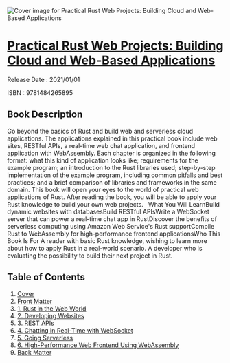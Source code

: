 ![Cover image for Practical Rust Web Projects: Building Cloud and Web-Based Applications](https://imgdetail.ebookreading.net/cover/cover/202109/EB9781484265895.jpg)

[Practical Rust Web Projects: Building Cloud and Web-Based Applications](https://ebookreading.net/view/book/Practical+Rust+Web+Projects%3A+Building+Cloud+and+Web-Based+Applications-EB9781484265895_1.html "Practical Rust Web Projects: Building Cloud and Web-Based Applications")
====================================================================================================================

Release Date : 2021/01/01

ISBN : 9781484265895

Book Description
-----------------

Go beyond the basics of Rust and build web and serverless cloud applications. The applications explained in this practical book include web sites, RESTful APIs, a real-time web chat application, and frontend application with WebAssembly. Each chapter is organized in the following format: what this kind of application looks like; requirements for the example program; an introduction to the Rust libraries used; step-by-step implementation of the example program, including common pitfalls and best practices; and a brief comparison of libraries and frameworks in the same domain.
This book will open your eyes to the world of practical web applications of Rust. After reading the book, you will be able to apply your Rust knowledge to build your own web projects.&nbsp;&nbsp;
What You Will LearnBuild dynamic websites with databasesBuild RESTful APIsWrite a WebSocket server that can power a real-time chat app in RustDiscover the benefits of serverless computing using Amazon Web Service's Rust supportCompile Rust to WebAssembly for high-performance frontend applicationsWho This Book Is For A reader with basic Rust knowledge, wishing to learn more about how to apply Rust in a real-world scenario.&nbsp;A developer who is evaluating the possibility to build their next project in Rust.&nbsp;
  

Table of Contents
-----------------

1. [Cover](https://ebookreading.net/view/book/Practical+Rust+Web+Projects%3A+Building+Cloud+and+Web-Based+Applications-EB9781484265895_1.html)
1. [Front Matter](https://ebookreading.net/view/book/Practical+Rust+Web+Projects%3A+Building+Cloud+and+Web-Based+Applications-EB9781484265895_2.html)
1. [1.&nbsp;Rust in the Web World](https://ebookreading.net/view/book/Practical+Rust+Web+Projects%3A+Building+Cloud+and+Web-Based+Applications-EB9781484265895_3.html)
1. [2.&nbsp;Developing Websites](https://ebookreading.net/view/book/Practical+Rust+Web+Projects%3A+Building+Cloud+and+Web-Based+Applications-EB9781484265895_4.html)
1. [3.&nbsp;REST APIs](https://ebookreading.net/view/book/Practical+Rust+Web+Projects%3A+Building+Cloud+and+Web-Based+Applications-EB9781484265895_5.html)
1. [4.&nbsp;Chatting in Real-Time with WebSocket](https://ebookreading.net/view/book/Practical+Rust+Web+Projects%3A+Building+Cloud+and+Web-Based+Applications-EB9781484265895_6.html)
1. [5.&nbsp;Going Serverless](https://ebookreading.net/view/book/Practical+Rust+Web+Projects%3A+Building+Cloud+and+Web-Based+Applications-EB9781484265895_7.html)
1. [6.&nbsp;High-Performance Web Frontend Using WebAssembly](https://ebookreading.net/view/book/Practical+Rust+Web+Projects%3A+Building+Cloud+and+Web-Based+Applications-EB9781484265895_8.html)
1. [Back Matter](https://ebookreading.net/view/book/Practical+Rust+Web+Projects%3A+Building+Cloud+and+Web-Based+Applications-EB9781484265895_9.html)
